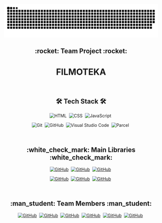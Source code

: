 ![github contribution grid snake animation](https://raw.githubusercontent.com/platane/platane/output/github-contribution-grid-snake.svg)

<h2 align="center"> :rocket: Team Project :rocket:</h2>
<h1 align="center"> FILMOTEKA</h1>
<br>

<h2 align="center"> 🛠 Tech Stack 🛠</h2>
<span align="center"> 
  
![HTML](https://img.shields.io/badge/-HTML-05122A?style=flat&logo=HTML5)&nbsp;
![CSS](https://img.shields.io/badge/-CSS-05122A?style=flat&logo=CSS3&logoColor=1572B6)&nbsp;
![JavaScript](https://img.shields.io/badge/-JavaScript-05122A?style=flat&logo=javascript)&nbsp;
  
![Git](https://img.shields.io/badge/-Git-05122A?style=flat&logo=git)&nbsp;
![GitHub](https://img.shields.io/badge/-GitHub-05122A?style=flat&logo=github)&nbsp;
![Visual Studio Code](https://img.shields.io/badge/-Visual%20Studio%20Code-05122A?style=flat&logo=visual-studio-code&logoColor=007ACC)&nbsp;
![Parcel](https://img.shields.io/badge/-Parcel-05122A?style=flat&logo=parcel)&nbsp;
  
</span>
<br>

<h2 align="center"> :white_check_mark: Main Libraries :white_check_mark:</h2>
<span align="center">
  
<a href="https://www.npmjs.com/package/axios">![GitHub](https://img.shields.io/badge/-axios-05122A)</a>&nbsp;
<a href="https://www.npmjs.com/package/toastify-js">![GitHub](https://img.shields.io/badge/-toastify_js-05122A)</a>&nbsp;
<a href="https://www.npmjs.com/package/spin.js">![GitHub](https://img.shields.io/badge/-spin.js-05122A)</a>&nbsp;
  
<a href="https://www.npmjs.com/package/lodash.debounce">![GitHub](https://img.shields.io/badge/-lodash.debounce-05122A)</a>&nbsp;
<a href="https://www.npmjs.com/package/parcel-plugin-handlebars-precompile">![GitHub](https://img.shields.io/badge/-parcel_plugin_handlebars_precompile-05122A)</a>&nbsp;
<a href="https://www.npmjs.com/package/basiclightbox">![GitHub](https://img.shields.io/badge/-basiclightbox-05122A)</a>&nbsp;

</span>
<br>


<h2 align="center"> :man_student: Team Members :man_student:</h2>
<span align="center">
  
<a href="https://github.com/dmitriydegtyarev">![GitHub](https://img.shields.io/badge/-Dmitriy_Degtyarev-05122A?style=flat&logo=github)</a>&nbsp;
<a href="https://github.com/NataliiaChernieva">![GitHub](https://img.shields.io/badge/-Nataliia-05122A?style=flat&logo=github)</a>&nbsp;
<a href="https://github.com/Stas-Kot">![GitHub](https://img.shields.io/badge/-Stas-05122A?style=flat&logo=github)</a>&nbsp;
<a href="https://github.com/Vladyslav84">![GitHub](https://img.shields.io/badge/-Vladyslav-05122A?style=flat&logo=github)</a>&nbsp;
<a href="https://github.com/olechka-moiseenko">![GitHub](https://img.shields.io/badge/-Olga-05122A?style=flat&logo=github)</a>&nbsp;
<a href="https://github.com/Tatiana-goit">![GitHub](https://img.shields.io/badge/-Tatiana-05122A?style=flat&logo=github)</a>&nbsp;
  
</span>
<br>
